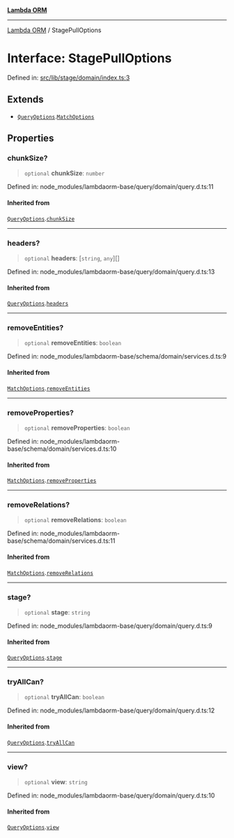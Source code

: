 [**Lambda ORM**](../README.md)

***

[Lambda ORM](../README.md) / StagePullOptions

# Interface: StagePullOptions

Defined in: [src/lib/stage/domain/index.ts:3](https://github.com/lambda-orm/lambdaorm/blob/0c7200c61eb042585cd3ed78e0f69b7956734d6b/src/lib/stage/domain/index.ts#L3)

## Extends

- [`QueryOptions`](QueryOptions.md).[`MatchOptions`](MatchOptions.md)

## Properties

### chunkSize?

> `optional` **chunkSize**: `number`

Defined in: node\_modules/lambdaorm-base/query/domain/query.d.ts:11

#### Inherited from

[`QueryOptions`](QueryOptions.md).[`chunkSize`](QueryOptions.md#chunksize)

***

### headers?

> `optional` **headers**: \[`string`, `any`\][]

Defined in: node\_modules/lambdaorm-base/query/domain/query.d.ts:13

#### Inherited from

[`QueryOptions`](QueryOptions.md).[`headers`](QueryOptions.md#headers)

***

### removeEntities?

> `optional` **removeEntities**: `boolean`

Defined in: node\_modules/lambdaorm-base/schema/domain/services.d.ts:9

#### Inherited from

[`MatchOptions`](MatchOptions.md).[`removeEntities`](MatchOptions.md#removeentities)

***

### removeProperties?

> `optional` **removeProperties**: `boolean`

Defined in: node\_modules/lambdaorm-base/schema/domain/services.d.ts:10

#### Inherited from

[`MatchOptions`](MatchOptions.md).[`removeProperties`](MatchOptions.md#removeproperties)

***

### removeRelations?

> `optional` **removeRelations**: `boolean`

Defined in: node\_modules/lambdaorm-base/schema/domain/services.d.ts:11

#### Inherited from

[`MatchOptions`](MatchOptions.md).[`removeRelations`](MatchOptions.md#removerelations)

***

### stage?

> `optional` **stage**: `string`

Defined in: node\_modules/lambdaorm-base/query/domain/query.d.ts:9

#### Inherited from

[`QueryOptions`](QueryOptions.md).[`stage`](QueryOptions.md#stage)

***

### tryAllCan?

> `optional` **tryAllCan**: `boolean`

Defined in: node\_modules/lambdaorm-base/query/domain/query.d.ts:12

#### Inherited from

[`QueryOptions`](QueryOptions.md).[`tryAllCan`](QueryOptions.md#tryallcan)

***

### view?

> `optional` **view**: `string`

Defined in: node\_modules/lambdaorm-base/query/domain/query.d.ts:10

#### Inherited from

[`QueryOptions`](QueryOptions.md).[`view`](QueryOptions.md#view)
